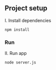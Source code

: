 ## Project setup

I. Install dependencies

```
npm install
```

### Run

II. Run app

```
node server.js
```
